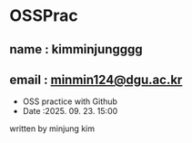 # OSSPrac
## name : kimminjungggg
## email : minmin124@dgu.ac.kr


- OSS practice with Github
- Date :2025. 09. 23. 15:00

written by minjung kim
